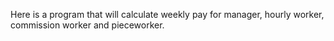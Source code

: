 Here is a program that will calculate weekly pay for manager, hourly worker, commission worker and  pieceworker.
